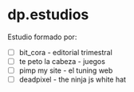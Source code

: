 # dp.estudios
Estudio formado por:
- [ ] bit_cora - editorial trimestral
- [ ] te peto la cabeza - juegos
- [ ] pimp my site - el tuning web
- [ ] deadpixel - the ninja js white hat
